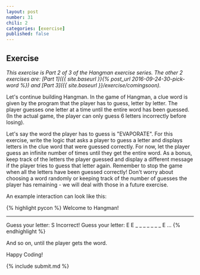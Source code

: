 ```yaml
---
layout: post
number: 31
chili: 2
categories: [exercise]
published: false
---
```


## Exercise

_This exercise is Part 2 of 3 of the Hangman exercise series. The other 2 exercises are: [Part 1]({{ site.baseurl }}{% post_url 2016-09-24-30-pick-word %}) and [Part 3]({{ site.baseurl }}/exercise/comingsoon)._

Let's continue building Hangman. In the game of Hangman, a clue word is given by the program that the player has to guess, letter by letter. The player guesses one letter at a time until the entire word has been guessed. (In the actual game, the player can only guess 6 letters incorrectly before losing).

Let's say the word the player has to guess is "EVAPORATE". For this exercise, write the logic that asks a player to guess a letter and displays letters in the clue word that were guessed correctly. For now, let the player guess an infinite number of times until they get the entire word. As a bonus, keep track of the letters the player guessed and display a different message if the player tries to guess that letter again. Remember to stop the game when all the letters have been guessed correctly! Don't worry about choosing a word randomly or keeping track of the number of guesses the player has remaining - we will deal with those in a future exercise.

An example interaction can look like this:

{% highlight pycon %}
Welcome to Hangman!
_ _ _ _ _ _ _ _ _
Guess your letter: S
Incorrect!
Guess your letter: E
E _ _ _ _ _ _ _ E
...
{% endhighlight %}

And so on, until the player gets the word.

Happy Coding!

{% include submit.md %}
